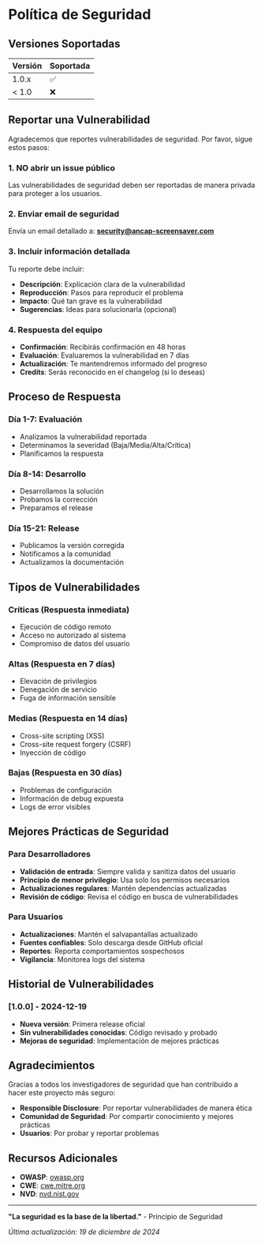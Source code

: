# Política de Seguridad

## Versiones Soportadas

| Versión | Soportada          |
| ------- | ------------------ |
| 1.0.x   | :white_check_mark: |
| < 1.0   | :x:                |

## Reportar una Vulnerabilidad

Agradecemos que reportes vulnerabilidades de seguridad. Por favor, sigue estos pasos:

### 1. **NO** abrir un issue público
Las vulnerabilidades de seguridad deben ser reportadas de manera privada para proteger a los usuarios.

### 2. Enviar email de seguridad
Envía un email detallado a: **security@ancap-screensaver.com**

### 3. Incluir información detallada
Tu reporte debe incluir:
- **Descripción**: Explicación clara de la vulnerabilidad
- **Reproducción**: Pasos para reproducir el problema
- **Impacto**: Qué tan grave es la vulnerabilidad
- **Sugerencias**: Ideas para solucionarla (opcional)

### 4. Respuesta del equipo
- **Confirmación**: Recibirás confirmación en 48 horas
- **Evaluación**: Evaluaremos la vulnerabilidad en 7 días
- **Actualización**: Te mantendremos informado del progreso
- **Credits**: Serás reconocido en el changelog (si lo deseas)

## Proceso de Respuesta

### Día 1-7: Evaluación
- Analizamos la vulnerabilidad reportada
- Determinamos la severidad (Baja/Media/Alta/Crítica)
- Planificamos la respuesta

### Día 8-14: Desarrollo
- Desarrollamos la solución
- Probamos la corrección
- Preparamos el release

### Día 15-21: Release
- Publicamos la versión corregida
- Notificamos a la comunidad
- Actualizamos la documentación

## Tipos de Vulnerabilidades

### Críticas (Respuesta inmediata)
- Ejecución de código remoto
- Acceso no autorizado al sistema
- Compromiso de datos del usuario

### Altas (Respuesta en 7 días)
- Elevación de privilegios
- Denegación de servicio
- Fuga de información sensible

### Medias (Respuesta en 14 días)
- Cross-site scripting (XSS)
- Cross-site request forgery (CSRF)
- Inyección de código

### Bajas (Respuesta en 30 días)
- Problemas de configuración
- Información de debug expuesta
- Logs de error visibles

## Mejores Prácticas de Seguridad

### Para Desarrolladores
- **Validación de entrada**: Siempre valida y sanitiza datos del usuario
- **Principio de menor privilegio**: Usa solo los permisos necesarios
- **Actualizaciones regulares**: Mantén dependencias actualizadas
- **Revisión de código**: Revisa el código en busca de vulnerabilidades

### Para Usuarios
- **Actualizaciones**: Mantén el salvapantallas actualizado
- **Fuentes confiables**: Solo descarga desde GitHub oficial
- **Reportes**: Reporta comportamientos sospechosos
- **Vigilancia**: Monitorea logs del sistema

## Historial de Vulnerabilidades

### [1.0.0] - 2024-12-19
- **Nueva versión**: Primera release oficial
- **Sin vulnerabilidades conocidas**: Código revisado y probado
- **Mejoras de seguridad**: Implementación de mejores prácticas

## Agradecimientos

Gracias a todos los investigadores de seguridad que han contribuido a hacer este proyecto más seguro:

- **Responsible Disclosure**: Por reportar vulnerabilidades de manera ética
- **Comunidad de Seguridad**: Por compartir conocimiento y mejores prácticas
- **Usuarios**: Por probar y reportar problemas

## Recursos Adicionales

- **OWASP**: [owasp.org](https://owasp.org)
- **CWE**: [cwe.mitre.org](https://cwe.mitre.org)
- **NVD**: [nvd.nist.gov](https://nvd.nist.gov)

---

**"La seguridad es la base de la libertad."** - Principio de Seguridad

*Última actualización: 19 de diciembre de 2024*
